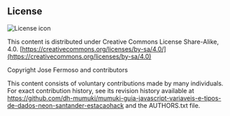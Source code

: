 ## License
![License icon](https://licensebuttons.net/l/by-sa/3.0/88x31.png)

This content is distributed under Creative Commons License Share-Alike, 4.0. [https://creativecommons.org/licenses/by-sa/4.0/](https://creativecommons.org/licenses/by-sa/4.0)

Copyright Jose Fermoso and contributors

This content consists of voluntary contributions made by many
individuals. For exact contribution history, see its revision history
available at https://github.com/dh-mumuki/mumuki-guia-javascript-variaveis-e-tipos-de-dados-neon-santander-estacaohack and the AUTHORS.txt file.

